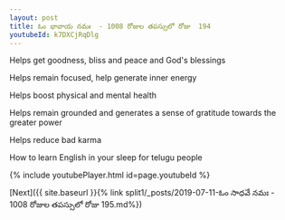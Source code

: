 ```yaml
---
layout: post
title: ఓం భావాయ నమః  - 1008 రోజుల తపస్సులో రోజు  194
youtubeId: k7DXCjRqDlg
---
```

 
 
Helps get goodness, bliss and peace and God's blessings
 
Helps remain focused, help generate inner energy 
 
Helps boost physical and mental health 
 
Helps remain grounded and generates a sense of gratitude towards the greater power 
 
Helps reduce bad karma
 
How to learn English in your sleep for telugu people
 
 
 
 


{% include youtubePlayer.html id=page.youtubeId %}
 
[Next]({{ site.baseurl }}{% link split1/_posts/2019-07-11-ఓం సాధవే నమః  - 1008 రోజుల తపస్సులో రోజు  195.md%})
 
